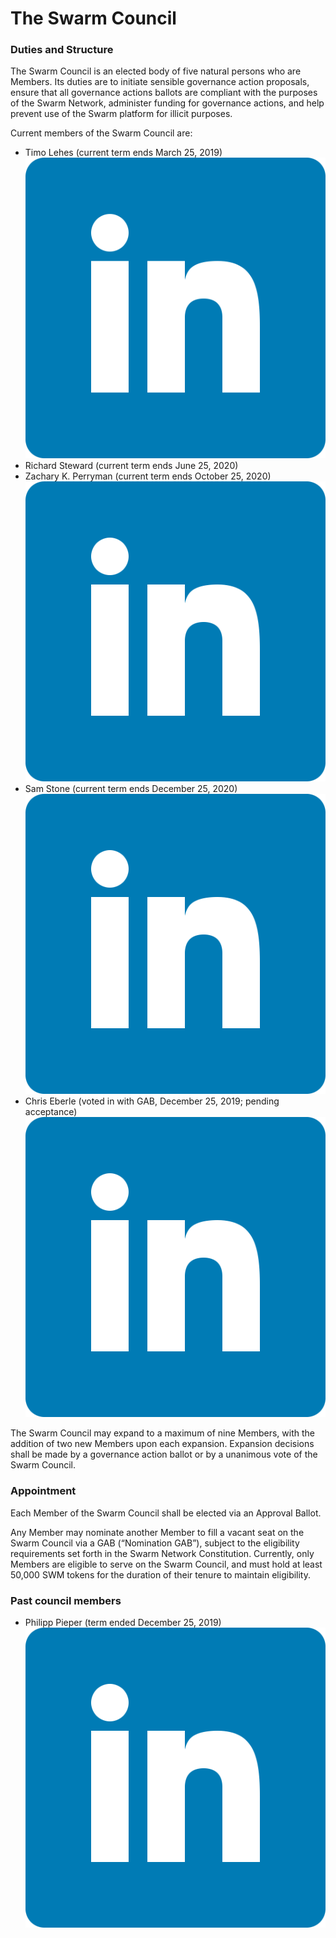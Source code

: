 # The Swarm Council

### Duties and Structure

The Swarm Council is an elected body of five natural persons who are Members. Its duties are to initiate sensible governance action proposals, ensure that all governance actions ballots are compliant with the purposes of the Swarm Network, administer funding for governance actions, and help prevent use of the Swarm platform for illicit purposes.

Current members of the Swarm Council are:

* Timo Lehes \(current term ends March 25, 2019\) [![](../.gitbook/assets/iconfinder_square-linkedin_317725%20%281%29.png)](https://www.linkedin.com/in/timolehes/)
* Richard Steward \(current term ends June 25, 2020\)
* Zachary K. Perryman  \(current term ends October 25, 2020\) [![](../.gitbook/assets/iconfinder_square-linkedin_317725.png)](https://www.linkedin.com/in/zacharyperryman/)
* Sam Stone \(current term ends December 25, 2020\) [![](../.gitbook/assets/iconfinder_square-linkedin_317725.png)](https://www.linkedin.com/in/stonysam/) 
* Chris Eberle \(voted in with GAB, December 25, 2019; pending acceptance\)[![](../.gitbook/assets/iconfinder_square-linkedin_317725.png)](https://www.linkedin.com/in/stonysam/) 

The Swarm Council may expand to a maximum of nine Members, with the addition of two new Members upon each expansion. Expansion decisions shall be made by a governance action ballot or by a unanimous vote of the Swarm Council.

### Appointment

Each Member of the Swarm Council shall be elected via an Approval Ballot.

Any Member may nominate another Member to fill a vacant seat on the Swarm Council via a GAB \(“Nomination GAB”\), subject to the eligibility requirements set forth in the Swarm Network Constitution. Currently, only Members are eligible to serve on the Swarm Council, and must hold at least 50,000 SWM tokens for the duration of their tenure to maintain eligibility.

### Past council members

* Philipp Pieper \(term ended December 25, 2019\) [![](../.gitbook/assets/iconfinder_square-linkedin_317725%20%281%29.png)](https://www.linkedin.com/in/philipppieper/) 

